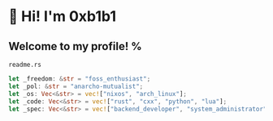 # 👋 Hi! I'm 0xb1b1

## Welcome to my profile! %

`readme.rs`

```rust
let _freedom: &str = "foss_enthusiast";
let _pol: &str = "anarcho-mutualist";
let _os: Vec<&str> = vec!["nixos", "arch_linux"];
let _code: Vec<&str> = vec!["rust", "cxx", "python", "lua"];
let _spec: Vec<&str> = vec!["backend_developer", "system_administrator", "osint_researcher"];
```
